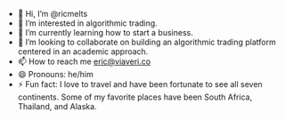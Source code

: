 - 👋 Hi, I’m @ricmelts
- 👀 I’m interested in algorithmic trading.
- 🌱 I’m currently learning how to start a business.
- 💞️ I’m looking to collaborate on building an algorithmic trading platform centered in an academic approach.
- 📫 How to reach me eric@viaveri.co
- 😄 Pronouns: he/him
- ⚡ Fun fact: I love to travel and have been fortunate to see all seven continents. Some of my favorite places have been South Africa, Thailand, and Alaska.

<!---
ricmelts/ricmelts is a ✨ special ✨ repository because its `README.md` (this file) appears on your GitHub profile.
You can click the Preview link to take a look at your changes.
--->
